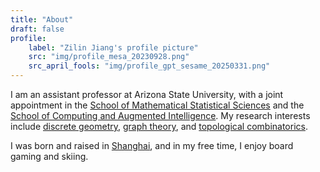```yaml
---
title: "About"
draft: false
profile:
    label: "Zilin Jiang's profile picture"
    src: "img/profile_mesa_20230928.png"
    src_april_fools: "img/profile_gpt_sesame_20250331.png"
---
```


I am an assistant professor at Arizona State University, with a joint appointment in the [School of Mathematical Statistical Sciences](https://math.asu.edu) and the [School of Computing and Augmented Intelligence](https://scai.engineering.asu.edu). My research interests include [discrete geometry](https://en.wikipedia.org/wiki/Discrete_geometry), [graph theory](https://en.wikipedia.org/wiki/Graph_theory), and [topological combinatorics](https://en.wikipedia.org/wiki/Topological_combinatorics).

I was born and raised in [Shanghai](https://en.wikipedia.org/wiki/Shanghai), and in my free time, I enjoy board gaming and skiing.
